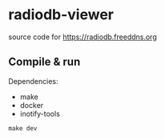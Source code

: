 
# radiodb-viewer

source code for https://radiodb.freeddns.org

## Compile & run

Dependencies:
* make
* docker
* inotify-tools

```
make dev
```
